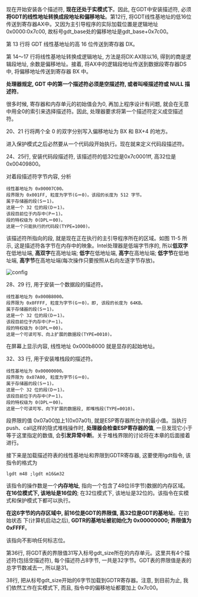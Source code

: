 现在开始安装各个描述符, **现在还处于实模式下**。因此, 在GDT中安装描述符, 必须**将GDT的线性地址转换成段地址和偏移地址**。第12行, 将GDT线性基地址的低16位传送到寄存器AX中。又因为主引导程序的实际加载位置是逻辑地址0x0000:0x7c00, 故标号gdt\_base处的偏移地址是gdt\_base+0x7c00。

第 13 行将 GDT 线性基地址的高 16 位传送到寄存器 DX。

第 14～17 行将线性基地址转换成逻辑地址, 方法是将DX:AX除以16, 得到的商是逻辑段地址, 余数是偏移地址。接着, 将AX中的逻辑段地址传送到数据段寄存器DS中, 将偏移地址传送到寄存器 BX 中。

**处理器规定, GDT 中的第一个描述符必须是空描述符, 或者叫哑描述符或 NULL 描述符**。

很多时候, 寄存器和内存单元的初始值会为0, 再加上程序设计有问题, 就会在无意中用全0的索引来选择描述符。因此, 处理器要求将第一个描述符定义成空描述符。

20、21 行将两个全 0 的双字分别写入偏移地址为 BX 和 BX+4 的地方。

进入保护模式之后必然要从一个代码段开始执行。现在就来定义代码段描述符。

24、25行, 安装代码段描述符, 该描述符的低32位是0x7c0001ff, 高32位是0x00409800。

对着段描述符字节内容, 分析

```
线性基地址为 0x00007C00。
段界限为 0x001FF, 粒度为字节(G＝0)。该段的长度为 512 字节。
属于存储器的段(S＝1)。
这是一个 32 位的段(D＝1)。
该段目前位于内存中(P＝1)。
段的特权级为 0(DPL＝00)。
这是一个只能执行的代码段(TYPE=1000)。
```

该描述符所指向的段, 就是现在正在执行的主引导程序所在的区域。如图 11-5 所示, 这是描述符各字节在内存中的映象。Intel处理器是低端字节序的, 所以**低双字**在低地址端, **高双字**在高地址端; **低字**在低地址端, **高字**在高地址端; **低字节**在低地址端, **高字节**在高地址端(每次操作只要按照从右向左逐字节存放)。

![config](images/6.png)

28、29 行, 用于安装一个数据段的描述符。

```
线性基地址为 0x000B8000。
段界限为 0x0FFFF, 粒度为字节(G＝0)。即, 该段的长度为 64KB。
属于存储器的段(S＝1)。
这是一个 32 位的段(D＝1)。
该段目前位于内存中(P＝1)。
段的特权级为 0(DPL＝00)。
这是一个可读可写、向上扩展的数据段(TYPE=0010)。
```

在屏幕上显示内容, 线性地址 0x000b8000 就是显存的起始地址。

32、33 行, 用于安装堆栈段的描述符。

```
线性基地址为 0x00000000。
段界限为 0x07A00, 粒度为字节(G＝0)。
属于存储器的段(S＝1)。
这是一个 32 位的段(D＝1)。
该段目前位于内存中(P＝1)。
段的特权级为 0(DPL＝00)。
这是一个可读可写、向下扩展的数据段, 即堆栈段(TYPE=0010)。
```

段界限的值 0x07a00加上1(0x07a01), 就是ESP寄存器所允许的最小值。当执行 push、call这样的隐式堆栈操作时, **处理器会检查ESP寄存器的值**, 一旦发现它小于等于这里指定的数值, 会**引发异常中断**。关于堆栈界限的讨论将在本章的后面接着进行。

接下来是加载描述符表的线性基地址和界限到GDTR寄存器, 这要使用lgdt指令, 该指令的格式为

```
lgdt m48 ;lgdt m16&m32
```

该指令的操作数是一个**内存地址**, 指向一个包含了48位(6字节)数据的内存区域。**在16位模式下, 该地址是16位的**; 在32位模式下, 该地址是32位的。该指令在实模式和保护模式下都可以执行。

**在这6字节的内存区域中, 前16位是GDT的界限值, 高32位是GDT的基地址**。在初始状态
下(计算机启动之后), **GDTR的基地址被初始化为 0x00000000; 界限值为 0xFFFF**。

该指向不影响任何标志位。

第36行, 将GDT表的界限值31写入标号gdt_size所在的内存单元。这里共有4个描述符(包括空描述符), 每个描述符占8字节, 一共是32字节。GDT表的界限值是表的总字节数减去一, 所以是31。

38行, 把从标号gdt_size开始的6字节加载到GDTR寄存器。注意, 到目前为止, 我们依然工作在实模式下, 而且, 指令中的偏移地址都要加上 0x7c00。